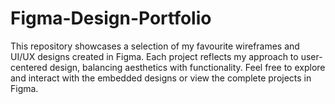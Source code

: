 # Figma-Design-Portfolio
This repository showcases a selection of my favourite wireframes and UI/UX designs created in Figma. Each project reflects my approach to user-centered design, balancing aesthetics with functionality. Feel free to explore and interact with the embedded designs or view the complete projects in Figma.
